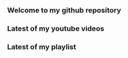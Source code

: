 ### Welcome to my github repository

### Latest of my youtube videos
<!-- YOUTUBE:START -->
<!-- YOUTUBE:END -->

### Latest of my playlist
<!-- PLAYLIST:START -->
<!-- PLAYLIST:END -->